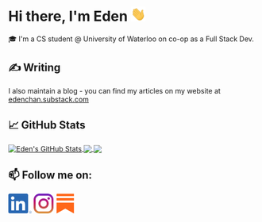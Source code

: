 <!-- 
[![Header](https://raw.githubusercontent.com/MartinHeinz/MartinHeinz/master/readme_header.png "Header")](https://martinheinz.dev/) -->

# Hi there, I'm Eden <img src="https://raw.githubusercontent.com/eden-chan/eden-chan/main/assets/wave.gif" width="30px">

🎓 I'm a CS student @ University of Waterloo on co-op as a Full Stack Dev. <br>


## &#x270d; Writing

I also maintain a blog - you can find my articles on my website at [edenchan.substack.com](https://edenchan.substack.com)

## &#x1f4c8; GitHub Stats

<!-- <a href="https://github.com/eden-chan">
  <img align="center" src="https://github-readme-stats.vercel.app/api/top-langs/?username=eden-chan&hide=java,html,tex&title_color=ffffff&text_color=c9cacc&icon_color=2bbc8a&bg_color=1d1f21&langs_count=3" />
</a> -->

<a href="https://github.com/eden-chan">
  <img align="center" src="https://github-readme-stats.vercel.app/api?username=eden-chan&show_icons=true&line_height=27&count_private=true&theme=tokyonight" alt="Eden's GitHub Stats" />
</a>

<a href="https://github.com/eden-chan/rek">
  <img align="center" src="https://github-readme-stats.vercel.app/api/pin/?username=eden-chan&repo=rek&theme=react" />
</a>
<a href="https://github.com/LemonFace0309/Study-Space">
  <img align="center" src="https://github-readme-stats.vercel.app/api/pin/?username=eden-chan&repo=Study-Space&theme=react" />
</a>

 ## 📫 Follow me on:

<a href="https://www.linkedin.com/in/eden-chan50/"> 
<img src="https://raw.githubusercontent.com/eden-chan/eden-chan/main/assets/linkedin.png " height="40em" align="center" alt="LinkedIn" title="LinkedIn"/></a>

<a href="https://www.instagram.com/eden_and_enow/"> 
<img src="https://raw.githubusercontent.com/eden-chan/eden-chan/main/assets/instagram.svg " height="40em" align="center" alt="Instagram" title="Instagram"/></a>

<a href="https://edenchan.substack.com "> 
<img src="https://raw.githubusercontent.com/eden-chan/eden-chan/main/assets/substack.png " height="40em" align="center" alt="Substack" title="Substack"/></a>



<!-- Social Media Icons -->

[1.1]: https://raw.githubusercontent.com/eden-chan/eden-chan/main/assets/linkedin.png 



<!-- links to social media accounts -->

[1]: https://www.linkedin.com/in/eden-chan50/  "LinkedIn"
[2]: https://www.instagram.com/eden_and_enow/ "Instagram"
[3]: https://www.edenchan.substack.com/       "Substack"
<!-- [4]: https://www.youtube.com/                 "Youtube" -->



<!-- Resources -->
<!-- Icons: https://simpleicons.org/ -->
<!-- GitHub Stats: https://github.com/anuraghazra/github-readme-stats -->
<!-- Emojis: https://emojipedia.org/emoji/ -->
<!-- HTML Emojis: https://www.fileformat.info/index.htm -->
<!-- Shields: https://shields.io/ -->
<!-- Awesome GitHub Profile README: https://github.com/abhisheknaiidu/awesome-github-profile-readme -->
